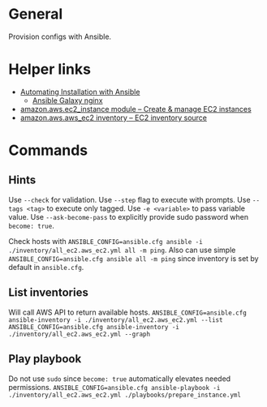 # General
Provision configs with Ansible.

# Helper links
- [Automating Installation with Ansible](https://docs.nginx.com/nginx/deployment-guides/amazon-web-services/ec2-instances-for-nginx/#automating-installation-with-ansible)
  - [Ansible Galaxy nginx](https://galaxy.ansible.com/ui/standalone/roles/nginxinc/nginx/documentation/)
- [amazon.aws.ec2_instance module – Create & manage EC2 instances](https://docs.ansible.com/ansible/latest/collections/amazon/aws/ec2_instance_module.html#ansible-collections-amazon-aws-ec2-instance-module)
- [amazon.aws.aws_ec2 inventory – EC2 inventory source](https://docs.ansible.com/ansible/latest/collections/amazon/aws/aws_ec2_inventory.html)

# Commands
## Hints
Use `--check` for validation.
Use `--step` flag to execute with prompts.
Use `--tags <tag>` to execute only tagged.
Use `-e <variable>` to pass variable value.
Use `--ask-become-pass` to explicitly provide sudo password when `become: true`.

Check hosts with `ANSIBLE_CONFIG=ansible.cfg ansible -i ./inventory/all_ec2.aws_ec2.yml all -m ping`. Also can use simple `ANSIBLE_CONFIG=ansible.cfg ansible all -m ping` since inventory is set by default in `ansible.cfg`.

## List inventories
Will call AWS API to return available hosts.
`ANSIBLE_CONFIG=ansible.cfg ansible-inventory -i ./inventory/all_ec2.aws_ec2.yml --list`
`ANSIBLE_CONFIG=ansible.cfg ansible-inventory -i ./inventory/all_ec2.aws_ec2.yml --graph`

## Play playbook
Do not use `sudo` since `become: true` automatically elevates needed permissions.
`ANSIBLE_CONFIG=ansible.cfg ansible-playbook -i ./inventory/all_ec2.aws_ec2.yml ./playbooks/prepare_instance.yml`
